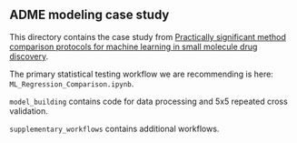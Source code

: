 ## ADME modeling case study

This directory contains the case study from [Practically significant method comparison protocols for machine learning in small molecule drug discovery](). 

The primary statistical testing workflow we are recommending is here: `ML_Regression_Comparison.ipynb`.

`model_building` contains code for data processing and 5x5 repeated cross validation.

`supplementary_workflows` contains additional workflows.
